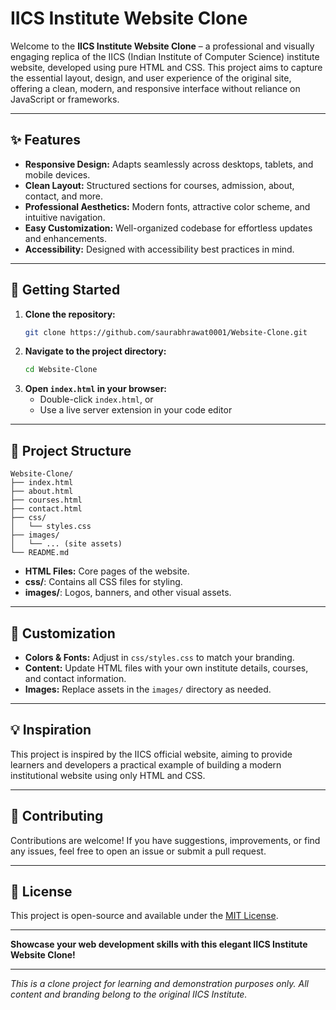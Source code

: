 # IICS Institute Website Clone

Welcome to the **IICS Institute Website Clone** – a professional and visually engaging replica of the IICS (Indian Institute of Computer Science) institute website, developed using pure HTML and CSS. This project aims to capture the essential layout, design, and user experience of the original site, offering a clean, modern, and responsive interface without reliance on JavaScript or frameworks.

---

## ✨ Features

- **Responsive Design:** Adapts seamlessly across desktops, tablets, and mobile devices.
- **Clean Layout:** Structured sections for courses, admission, about, contact, and more.
- **Professional Aesthetics:** Modern fonts, attractive color scheme, and intuitive navigation.
- **Easy Customization:** Well-organized codebase for effortless updates and enhancements.
- **Accessibility:** Designed with accessibility best practices in mind.

---

## 🚀 Getting Started

1. **Clone the repository:**
   ```bash
   git clone https://github.com/saurabhrawat0001/Website-Clone.git
   ```
2. **Navigate to the project directory:**
   ```bash
   cd Website-Clone
   ```
3. **Open `index.html` in your browser:**
   - Double-click `index.html`, or
   - Use a live server extension in your code editor

---

## 📂 Project Structure

```
Website-Clone/
├── index.html
├── about.html
├── courses.html
├── contact.html
├── css/
│   └── styles.css
├── images/
│   └── ... (site assets)
└── README.md
```

- **HTML Files:** Core pages of the website.
- **css/**: Contains all CSS files for styling.
- **images/**: Logos, banners, and other visual assets.

---

## 🎨 Customization

- **Colors & Fonts:** Adjust in `css/styles.css` to match your branding.
- **Content:** Update HTML files with your own institute details, courses, and contact information.
- **Images:** Replace assets in the `images/` directory as needed.

---

## 💡 Inspiration

This project is inspired by the IICS official website, aiming to provide learners and developers a practical example of building a modern institutional website using only HTML and CSS.

---

## 🤝 Contributing

Contributions are welcome! If you have suggestions, improvements, or find any issues, feel free to open an issue or submit a pull request.

---

## 📜 License

This project is open-source and available under the [MIT License](LICENSE).

---

**Showcase your web development skills with this elegant IICS Institute Website Clone!**

---

*This is a clone project for learning and demonstration purposes only. All content and branding belong to the original IICS Institute.*

